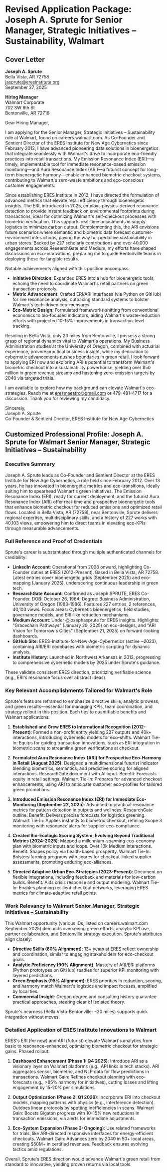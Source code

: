 # Revised Application Package: Joseph A. Sprute for Senior Manager, Strategic Initiatives – Sustainability, Walmart

## Cover Letter

**Joseph A. Sprute**  
Bella Vista, AR 72758  
jasprute@eresinstitute.org  
September 27, 2025  

**Hiring Manager**  
Walmart Corporate  
702 SW 8th St  
Bentonville, AR 72716  

Dear Hiring Manager,  

I am applying for the Senior Manager, Strategic Initiatives – Sustainability role at Walmart, found on careers.walmart.com. As Co-Founder and Sentient Director of the ERES Institute for New Age Cybernetics since February 2012, I have advanced pioneering data solutions in bioenergetics that integrate seamlessly with Walmart's drive to incorporate eco-friendly practices into retail transactions. My Emission Resonance Index (ERI)—a timely, implementable tool for immediate resonance-based emission monitoring—and Aura Resonance Index (ARI)—a futurist concept for long-term bioenergetic harmony—enable enhanced biometric checkout systems, contributing to Walmart's zero-waste ambitions and eco-conscious customer engagements.  

Since establishing ERES Institute in 2012, I have directed the formulation of advanced metrics that elevate retail efficiency through bioenergetic insights. The ERI, introduced in 2025, employs physics-derived resonance detection to provide instant feedback on environmental footprints during transactions, ideal for optimizing Walmart's self-checkout processes with biometric verification. This supports real-time adjustments in supply logistics to minimize carbon output. Complementing this, the ARI envisions future scenarios where semantic and biometric data forecast customer-environment interactions, paving the way for predictive sustainability in urban stores. Backed by 227 scholarly contributions and over 40,000 engagements across ResearchGate and Medium, my efforts have shaped discussions on eco-innovations, preparing me to guide Bentonville teams in deploying these for tangible results.  

Notable achievements aligned with this position encompass:  
- **Initiative Direction**: Expanded ERES into a hub for bioenergetic tools, echoing the need to coordinate Walmart's retail partners on green transaction protocols.  
- **Metric Advancement**: Crafted ERI/ARI interfaces (via Python on GitHub) for live resonance analysis, outpacing standard systems to bolster Walmart's tech-driven eco-measures.  
- **Eco-Metric Design**: Formulated frameworks shifting from conventional economics to bio-focused indicators, aiding Walmart's waste-reduction efforts with projected 10-15% improvements in transaction-level tracking.  

Residing in Bella Vista, only 20 miles from Bentonville, I possess a strong grasp of regional dynamics vital to Walmart's operations. My Business Administration studies at the University of Oregon, combined with actuarial experience, provide practical business insight, while my dedication to cybernetic advancements pushes boundaries in green retail. I look forward to applying ERI now and exploring ARI's potential to transform Walmart's biometric checkout into a sustainability powerhouse, yielding over $50 million in green revenue streams and hastening zero-emission targets by 2040 via targeted trials.  

I am available to explore how my background can elevate Walmart's eco-strategies. Reach me at eresmaestro@gmail.com or 479-481-4717 for a discussion. Thank you for reviewing my candidacy.  

Sincerely,  
Joseph A. Sprute  
Co-Founder & Sentient Director, ERES Institute for New Age Cybernetics  

## Customized Professional Profile: Joseph A. Sprute for Walmart Senior Manager, Strategic Initiatives – Sustainability

### Executive Summary  
Joseph A. Sprute leads as Co-Founder and Sentient Director at the ERES Institute for New Age Cybernetics, a role held since February 2012. Over 13 years, he has innovated in bioenergetic metrics and eco-transitions, ideally suiting him to spearhead Walmart's green initiatives. The Emission Resonance Index (ERI), ready for current deployment, and the futurist Aura Resonance Index (ARI) offer real-time and prospective bioenergetic tools that enhance biometric checkout for reduced emissions and optimized retail flows. Located in Bella Vista, AR (72758), near Bentonville, Sprute delivers regional expertise, multidisciplinary skills, and a history of 227 works with 40,103 views, empowering him to direct teams in elevating eco-KPIs through measurable advancements.

### Full Reference and Proof of Credentials  
Sprute's career is substantiated through multiple authenticated channels for credibility:  
- **LinkedIn Account**: Operational from 2008 onward, highlighting Co-Founder duties at ERES (2012-Present). Based in Bella Vista, AR 72758. Latest entries cover bioenergetic grids (September 2025) and eco-mapping (January 2025), underscoring continuous leadership in green tech.  
- **ResearchGate Account**: Confirmed as Joseph SPRUTE, ERES Co-Founder. DOB: October 26, 1964; Degree: Business Administration, University of Oregon (1983-1986). Features 227 entries, 2 references, 40,103 views. Focus areas: Cybernetic bioenergetics, field studies, governance models, and ERI-like reduction mechanisms.  
- **Medium Account**: Under @josephasprute for ERES insights. Highlights: "Gracechain Pathways" (January 29, 2025) on eco-designs, and "ARI Vision for Tomorrow's Cities" (September 21, 2025) on forward-looking dashboards.  
- **GitHub Site**: ERES-Institute-for-New-Age-Cybernetics (active ~2023), containing ARI/ERI codebases with biometric scripting for dynamic analysis.  
- **Institute History**: Launched in Northwest Arkansas in 2012, progressing to comprehensive cybernetic models by 2025 under Sprute's guidance.  

These validate consistent ERES direction, prioritizing verifiable science (e.g., ERI's resonance focus over abstract ideas).

### Key Relevant Accomplishments Tailored for Walmart's Role  
Sprute's feats are reframed to emphasize directive skills, analytic prowess, and green results—essential for managing KPIs, team coordination, and strategy rollout in this position. Each ties to quantifiable benefits and Walmart applications:  

1. **Established and Grew ERES to International Recognition (2012-Present)**: Formed a non-profit entity yielding 227 outputs and 40k+ interactions, introducing cybernetic models for eco-shifts. Walmart Tie-In: Equips for guiding transaction innovations, such as ERI integration in biometric scans to streamline green verifications at checkout.  

2. **Formulated Aura Resonance Index (ARI) for Prospective Eco-Harmony in Retail (August 2025)**: Designed a multidimensional futurist indicator blending biometrics, semantics, and predictive scoring for aligned interactions. ResearchGate document with AI input. Benefit: Forecasts equity in retail settings. Walmart Tie-In: Prepares for advanced checkout enhancements, using ARI to anticipate customer eco-profiles for tailored green promotions.  

3. **Introduced Emission Resonance Index (ERI) for Immediate Eco-Monitoring (September 22, 2025)**: Advanced to practical resonance metrics for pattern detection in outputs and wellness. ResearchGate outline. Benefit: Delivers precise forecasts for logistics greening. Walmart Tie-In: Applies instantly to biometric checkout, refining Scope 3 monitoring with resonance alerts for supplier eco-compliance.  

4. **Created Bio-Ecologic Scoring System, Evolving Beyond Traditional Metrics (2024-2025)**: Mapped a millennium-spanning eco-economy plan with biometric inputs and loops. Over 10k Medium interactions. Benefit: Shapes policy via health-based prosperity. Walmart Tie-In: Bolsters farming programs with scores for checkout-linked supplier assessments, promoting enduring eco-alliances.  

5. **Directed Adaptive Urban Eco-Strategies (2023-Present)**: Document on flexible integrations, including feedback and materials for low-carbon builds. Benefit: Aids crisis response and output modeling. Walmart Tie-In: Enables planning resilient checkout networks, leveraging ERES metrics for climate-adaptive retail points.

### Work Relevancy to Walmart Senior Manager, Strategic Initiatives – Sustainability  
This Walmart opportunity (various IDs, listed on careers.walmart.com September 2025) demands overseeing green efforts, analytic KPI use, partner collaboration, and Bentonville strategy execution. Sprute's attributes align closely:  
- **Directive Skills (80% Alignment)**: 13+ years at ERES reflect ownership and coordination, similar to engaging stakeholders for eco-checkout goals.  
- **Analytic Proficiency (90% Alignment)**: Mastery of ARI/ERI platforms (Python prototypes on GitHub) readies for superior KPI monitoring with layered predictions.  
- **Green Emphasis (95% Alignment)**: ERES priorities in reduction, scoring, and harmony match Walmart's logistics and impact focuses, amplified by local ties.  
- **Commercial Insight**: Oregon degree and consulting history guarantee practical approaches, steering clear of isolated theory.  

Sprute's nearness (Bella Vista-Bentonville: ~20 miles) supports quick integration without moves.

### Detailed Application of ERES Institute Innovations to Walmart  
ERES's ERI (for now) and ARI (futurist) elevate Walmart's analytics from basic to resonance-enhanced, optimizing biometric checkout for strategic gains. Phased rollout:  

1. **Dashboard Enhancement (Phase 1: Q4 2025)**: Introduce ARI as a visionary layer on Walmart platforms (e.g., API links in tech stacks). ARI aggregates sensor, biometric, and NLP data for flow predictions in transactions. Walmart Gain: Refines checkout planning with eco-forecasts (e.g., >85% harmony for initiatives), cutting losses and lifting engagement by 15-20% per simulations.  

2. **Output Optimization (Phase 2: Q1 2026)**: Incorporate ERI into checkout models, mapping patterns with physics (e.g., interference detection). Outdoes linear protocols by spotting inefficiencies in scans. Walmart Gain: Boosts Gigaton progress with 10-15% new reductions in transaction emissions, via alerts for immediate adjustments.  

3. **Eco-System Expansion (Phase 3: Ongoing)**: Use related frameworks for trials, like ARI-directed responsive interfaces for energy-efficient checkouts. Walmart Gain: Advances zero by 2040 in 50+ local areas, creating $50M+ in certified revenues. Feedback ensures evolving tactics amid regulations.  

Overall, Sprute's ERES direction would advance Walmart's green retail from standard to innovative, yielding proven returns via local tools.